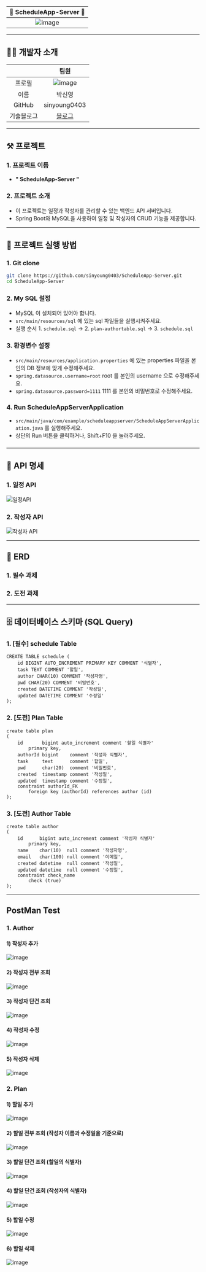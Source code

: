 |                                          📅 ScheduleApp-Server 📅                                          |  
|:------------------------------------------------------------------------------------------------------------------:|
| ![image](https://github.com/user-attachments/assets/3f0705da-87a1-4590-9731-7c6942571f74?v=4&size=64) |


---

## 🧑‍💻 개발자 소개

|  |                                   팀원                                   |
|:-------------:|:----------------------------------------------------------------------:|
|프로필| ![image](https://avatars.githubusercontent.com/u/94594402?v=4&size=64) |
|이름|                                  박신영                                   |
|GitHub|                              sinyoung0403                              |
|기술블로그|                 [블로그](https://sintory-04.tistory.com/)                 |

---

## ⚒ 프로젝트

### 1. 프로젝트 이름

- **" ScheduleApp-Server "**

### 2. 프로젝트 소개

- 이 프로젝트는 일정과 작성자를 관리할 수 있는 백엔드 API 서버입니다.
- Spring Boot와 MySQL을 사용하여 일정 및 작성자의 CRUD 기능을 제공합니다.

---

## 🚀 프로젝트 실행 방법

### 1. Git clone

```bash
git clone https://github.com/sinyoung0403/ScheduleApp-Server.git
cd ScheduleApp-Server
```

### 2. My SQL 설정

- MySQL 이 설치되어 있어야 합니다.
- `src/main/resources/sql` 에 있는 sql 파일들을 실행시켜주세요.
- 실행 순서 1. `schedule.sql` -> 2. `plan-authortable.sql` -> 3. `schedule.sql` 

### 3. 환경변수 설정

- `src/main/resources/application.properties` 에 있는 properties 파일을 본인의 DB 정보에 맞게 수정해주세요.
- `spring.datasource.username=root` root 를 본인의 username 으로 수정해주세요.
- `spring.datasource.password=1111` 1111 를 본인의 비밀번호로 수정해주세요.

### 4. Run ScheduleAppServerApplication

- `src/main/java/com/example/scheduleappserver/ScheduleAppServerApplication.java` 를 실행해주세요.
- 상단의 Run 버튼을 클릭하거나, Shift+F10 을 눌러주세요.


### 

---

## 📌 API 명세

### 1. 일정 API

![일정API](https://github.com/user-attachments/assets/5dc72a18-c564-42e9-8c3d-2deec09b70e4)

### 2. 작성자 API

![작성자 API](https://github.com/user-attachments/assets/8a559907-9d56-48f8-8f1d-c4bb249e02a0)


---

## 🔗 ERD


### 1. 필수 과제


### 2. 도전 과제

---

## 🗄️ 데이터베이스 스키마 (SQL Query)

### 1. [필수] schedule Table

```mysql
CREATE TABLE schedule (
    id BIGINT AUTO_INCREMENT PRIMARY KEY COMMENT '식별자',
    task TEXT COMMENT '할일',
    author CHAR(10) COMMENT '작성자명',
    pwd CHAR(20) COMMENT '비밀번호',
    created DATETIME COMMENT '작성일',
    updated DATETIME COMMENT '수정일'
);
```
### 2. [도전] Plan Table

```mysql
create table plan
(
    id       bigint auto_increment comment '할일 식별자'
        primary key,
    authorId bigint    comment '작성자 식별자',
    task     text      comment '할일',
    pwd      char(20)  comment '비밀번호',
    created  timestamp comment '작성일',
    updated  timestamp comment '수정일',
    constraint authorId_FK
        foreign key (authorId) references author (id)
);
```

### 3. [도전] Author Table

```mysql
create table author
(
    id      bigint auto_increment comment '작성자 식별자'
        primary key,
    name    char(10)  null comment '작성자명',
    email   char(100) null comment '이메일',
    created datetime  null comment '작성일',
    updated datetime  null comment '수정일',
    constraint check_name
        check (true)
);
```


---

## PostMan Test

### 1. Author

#### 1) 작성자 추가

![image](https://github.com/user-attachments/assets/1b4e571b-cedf-444c-af1c-f488072001e6)

#### 2) 작성자 전부 조회

![image](https://github.com/user-attachments/assets/7263c306-533c-48db-8550-342c4659c2f9)

#### 3) 작성자 단건 조회

![image](https://github.com/user-attachments/assets/17d9e056-b2f0-466b-8bb5-c842612e268a)

#### 4) 작성자 수정

![image](https://github.com/user-attachments/assets/3ca5a079-88bd-43e9-9565-3887e1d2ccef)

#### 5) 작성자 삭제

![image](https://github.com/user-attachments/assets/ae0b92ff-2b59-4368-87d0-94eb0edd9715)

### 2. Plan

#### 1) 할일 추가

![image](https://github.com/user-attachments/assets/2faaba39-f1d4-49b8-8a2e-297a85648918)

#### 2) 할일 전부 조회 (작성자 이름과 수정일을 기준으로)

![image](https://github.com/user-attachments/assets/06232449-24cb-4824-bc81-5856ef0cf59a)

#### 3) 할일 단건 조회 (할일의 식별자)

![image](https://github.com/user-attachments/assets/5b62d3a4-b9d8-4f16-9a49-6492d00f98ba)

#### 4) 할일 단건 조회 (작성자의 식별자)

![image](https://github.com/user-attachments/assets/5c036eb4-bb2d-4c47-bdfc-84b3dae0049a)

#### 5) 할일 수정

![image](https://github.com/user-attachments/assets/1c0624a8-88a4-4e20-8413-6c5075956547)

#### 6) 할일 삭제

![image](https://github.com/user-attachments/assets/ea293b06-9eac-472e-bd78-fc17365ccb29)



